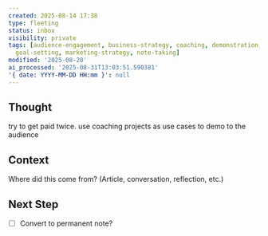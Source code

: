 ```yaml
---
created: 2025-08-14 17:38
type: fleeting
status: inbox
visibility: private
tags: [audience-engagement, business-strategy, coaching, demonstration, entrepreneurship,
  goal-setting, marketing-strategy, note-taking]
modified: '2025-08-20'
ai_processed: '2025-08-31T13:03:51.590381'
'{ date: YYYY-MM-DD HH:mm }': null
---
```

<!--
NOTE: This file uses a static date for validation. For new notes, use:
created: 2025-08-13 23:29
-->

## Thought  
try to get paid twice. use coaching projects as use cases to demo to the audience

## Context  
Where did this come from? (Article, conversation, reflection, etc.)

## Next Step  
- [ ] Convert to permanent note?
